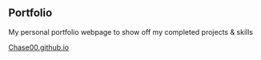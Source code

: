 ## Portfolio

My personal portfolio webpage to show off my completed projects & skills

[Chase00.github.io](Chase00.github.io)
